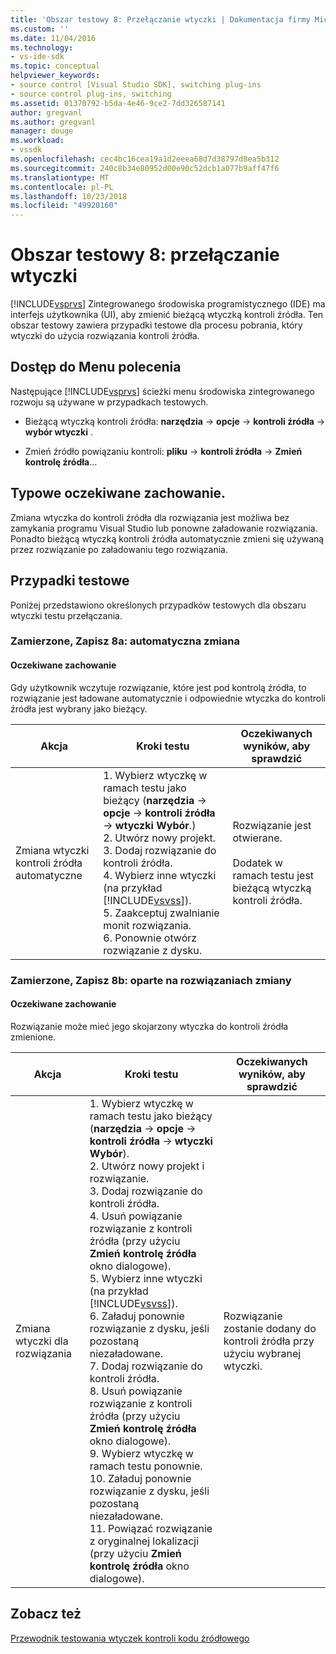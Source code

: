 ```yaml
---
title: 'Obszar testowy 8: Przełączanie wtyczki | Dokumentacja firmy Microsoft'
ms.custom: ''
ms.date: 11/04/2016
ms.technology:
- vs-ide-sdk
ms.topic: conceptual
helpviewer_keywords:
- source control [Visual Studio SDK], switching plug-ins
- source control plug-ins, switching
ms.assetid: 01370792-b5da-4e46-9ce2-7dd326587141
author: gregvanl
ms.author: gregvanl
manager: douge
ms.workload:
- vssdk
ms.openlocfilehash: cec4bc16cea19a1d2eeea68d7d38797d8ea5b312
ms.sourcegitcommit: 240c8b34e80952d00e90c52dcb1a077b9aff47f6
ms.translationtype: MT
ms.contentlocale: pl-PL
ms.lasthandoff: 10/23/2018
ms.locfileid: "49920160"
---
```

# <a name="test-area-8-plug-in-switching"></a>Obszar testowy 8: przełączanie wtyczki
[!INCLUDE[vsprvs](../../code-quality/includes/vsprvs_md.md)] Zintegrowanego środowiska programistycznego (IDE) ma interfejs użytkownika (UI), aby zmienić bieżącą wtyczką kontroli źródła. Ten obszar testowy zawiera przypadki testowe dla procesu pobrania, który wtyczki do użycia rozwiązania kontroli źródła.  

## <a name="command-menu-access"></a>Dostęp do Menu polecenia  
 Następujące [!INCLUDE[vsprvs](../../code-quality/includes/vsprvs_md.md)] ścieżki menu środowiska zintegrowanego rozwoju są używane w przypadkach testowych.  

-   Bieżącą wtyczką kontroli źródła: **narzędzia** -> **opcje** -> **kontroli źródła** -> **wybór wtyczki** .  

-   Zmień źródło powiązaniu kontroli: **pliku** -> **kontroli źródła** -> **Zmień kontrolę źródła**...  

## <a name="common-expected-behavior"></a>Typowe oczekiwane zachowanie.  
 Zmiana wtyczka do kontroli źródła dla rozwiązania jest możliwa bez zamykania programu Visual Studio lub ponowne załadowanie rozwiązania. Ponadto bieżącą wtyczką kontroli źródła automatycznie zmieni się używaną przez rozwiązanie po załadowaniu tego rozwiązania.  

## <a name="test-cases"></a>Przypadki testowe  
 Poniżej przedstawiono określonych przypadków testowych dla obszaru wtyczki testu przełączania.  

### <a name="case-8a-automatic-change"></a>Zamierzone, Zapisz 8a: automatyczna zmiana  

#### <a name="expected-behavior"></a>Oczekiwane zachowanie  
 Gdy użytkownik wczytuje rozwiązanie, które jest pod kontrolą źródła, to rozwiązanie jest ładowane automatycznie i odpowiednie wtyczka do kontroli źródła jest wybrany jako bieżący.  


| Akcja | Kroki testu | Oczekiwanych wyników, aby sprawdzić |
| - | - | - |
| Zmiana wtyczki kontroli źródła automatyczne | 1.  Wybierz wtyczkę w ramach testu jako bieżący (**narzędzia** -> **opcje** -> **kontroli źródła** -> **wtyczki Wybór**.)<br />2.  Utwórz nowy projekt.<br />3.  Dodaj rozwiązanie do kontroli źródła.<br />4.  Wybierz inne wtyczki (na przykład [!INCLUDE[vsvss](../../extensibility/includes/vsvss_md.md)]).<br />5.  Zaakceptuj zwalnianie monit rozwiązania.<br />6.  Ponownie otwórz rozwiązanie z dysku. | Rozwiązanie jest otwierane.<br /><br /> Dodatek w ramach testu jest bieżącą wtyczką kontroli źródła. |

### <a name="case-8b-solution-based-change"></a>Zamierzone, Zapisz 8b: oparte na rozwiązaniach zmiany  

#### <a name="expected-behavior"></a>Oczekiwane zachowanie  
 Rozwiązanie może mieć jego skojarzony wtyczka do kontroli źródła zmienione.  


| Akcja | Kroki testu | Oczekiwanych wyników, aby sprawdzić |
|----------------------------------| - | - |
| Zmiana wtyczki dla rozwiązania | 1.  Wybierz wtyczkę w ramach testu jako bieżący (**narzędzia** -> **opcje** -> **kontroli źródła** -> **wtyczki Wybór**).<br />2.  Utwórz nowy projekt i rozwiązanie.<br />3.  Dodaj rozwiązanie do kontroli źródła.<br />4.  Usuń powiązanie rozwiązanie z kontroli źródła (przy użyciu **Zmień kontrolę źródła** okno dialogowe).<br />5.  Wybierz inne wtyczki (na przykład [!INCLUDE[vsvss](../../extensibility/includes/vsvss_md.md)]).<br />6.  Załaduj ponownie rozwiązanie z dysku, jeśli pozostaną niezaładowane.<br />7.  Dodaj rozwiązanie do kontroli źródła.<br />8.  Usuń powiązanie rozwiązanie z kontroli źródła (przy użyciu **Zmień kontrolę źródła** okno dialogowe).<br />9. Wybierz wtyczkę w ramach testu ponownie.<br />10. Załaduj ponownie rozwiązanie z dysku, jeśli pozostaną niezaładowane.<br />11. Powiązać rozwiązanie z oryginalnej lokalizacji (przy użyciu **Zmień kontrolę źródła** okno dialogowe). | Rozwiązanie zostanie dodany do kontroli źródła przy użyciu wybranej wtyczki. |

## <a name="see-also"></a>Zobacz też  
 [Przewodnik testowania wtyczek kontroli kodu źródłowego](../../extensibility/internals/test-guide-for-source-control-plug-ins.md)
